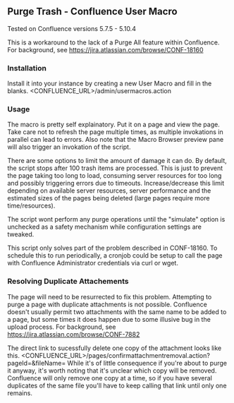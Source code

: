 ## Purge Trash - Confluence User Macro
Tested on Confluence versions 5.7.5 - 5.10.4

This is a workaround to the lack of a Purge All feature within Confluence. For background, see https://jira.atlassian.com/browse/CONF-18160

### Installation
Install it into your instance by creating a new User Macro and fill in the blanks. <CONFLUENCE_URL>/admin/usermacros.action

### Usage
The macro is pretty self explainatory. Put it on a page and view the page. Take care not to refresh the page multiple times, as multiple invokations in parallel can lead to errors. Also note that the Macro Browser preview pane will also trigger an invokation of the script.

There are some options to limit the amount of damage it can do. By default, the script stops after 100 trash items are processed. This is just to prevent the page taking too long to load, consuming server resources for too long and possibly triggering errors due to timeouts. Increase/decrease this limit depending on available server resources, server performance and the estimated sizes of the pages being deleted (large pages require more time/resources).

The script wont perform any purge operations until the "simulate" option is unchecked as a safety mechanism while configuration settings are tweaked.

This script only solves part of the problem described in CONF-18160. To schedule this to run periodically, a cronjob could be setup to call the page with Confluence Administrator credentials via curl or wget.

### Resolving Duplicate Attachements
The page will need to be resurrected to fix this problem. Attempting to purge a page with duplicate attachments is not possible. Confluence doesn't usually permit two attachments with the same name to be added to a page, but some times it does happen due to some illusive bug in the upload process. For background, see  https://jira.atlassian.com/browse/CONF-7882

The direct link to sucessfully delete one copy of the attachment looks like this. 
<CONFLUENCE_URL>/pages/confirmattachmentremoval.action?pageId=<ID>&fileName=<FILENAME>
While it's of little consequence if you're about to purge it anyway, it's worth noting that it's unclear which copy will be removed. Confluence will only remove one copy at a time, so if you have several duplicates of the same file you'll have to keep calling that link until only one remains.